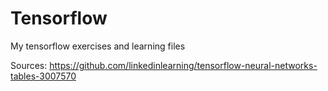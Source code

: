 # Tensorflow
My tensorflow exercises and learning files

Sources:
https://github.com/linkedinlearning/tensorflow-neural-networks-tables-3007570
